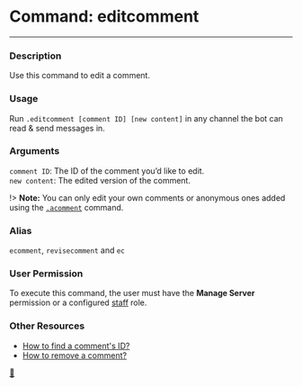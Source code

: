 # Command: editcomment
---
### Description
Use this command to edit a comment. 

### Usage
Run `.editcomment [comment ID] [new content]` in any channel the bot can read & send messages in.

### Arguments
`comment ID`: The ID of the comment you’d like to edit.\
`new content`: The edited version of the comment.

!> **Note:** You can only edit your own comments or anonymous ones added using the [`.acomment`](/staff/acomment.md) command.

### Alias
`ecomment`, `revisecomment` and `ec`

### User Permission
To execute this command, the user must have the **Manage Server** permission or a configured [staff](/config/staffroles.md) role.

### Other Resources

- [How to find a comment's ID?](faq.md?id=how-to-find-a-comments-id)
- [How to remove a comment?](staff/deletecomment)
 
 
 
 [🦆](https://www.youtube.com/watch?v=j5a0jTc9S10&t=1s)
